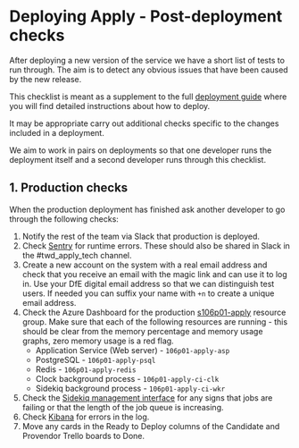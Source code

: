 # Deploying Apply - Post-deployment checks

After deploying a new version of the service we have a short list of
tests to run through. The aim is to detect any obvious issues that have
been caused by the new release.

This checklist is meant as a supplement to the full [deployment guide](deployment.md)
where you will find detailed instructions about how to deploy.

It may be appropriate carry out additional checks specific to the
changes included in a deployment.

We aim to work in pairs on deployments so that one developer runs the
deployment itself and a second developer runs through this checklist.

## 1. Production checks

When the production deployment has finished ask another developer to go
through the following checks:

1. Notify the rest of the team via Slack that production is deployed.
2. Check
   [Sentry](https://sentry.io/organizations/dfe-bat/issues/?project=1765973)
   for runtime errors. These should also be shared in Slack in the
   #twd_apply_tech channel.
3. Create a new account on the system with a real email address and
   check that you receive an email with the magic link and can use it to
   log in. Use your DfE digital email address so that we can distinguish
   test users.  If needed you can suffix your name with `+n` to create a
   unique email address.
4. Check the Azure Dashboard for the production [s106p01-apply](https://portal.azure.com/#@9c7d9dd3-840c-4b3f-818e-552865082e16/dashboard/arm/subscriptions/67722207-6a10-4c7d-b4bc-c72caa76ef12/resourcegroups/s106p01-apply/providers/microsoft.portal/dashboards/s106p01-apply-dashboard) resource
   group. Make sure that each of the following resources are running -
   this should be clear from the memory percentage and memory usage
   graphs, zero memory usage is a red flag.
     - Application Service (Web server) - `106p01-apply-asp`
     - PostgreSQL - `106p01-apply-psql`
     - Redis - `106p01-apply-redis`
     - Clock background process - `106p01-apply-ci-clk`
     - Sidekiq background process - `106p01-apply-ci-wkr`
5. Check the [Sidekiq management
   interface](https://www.apply-for-teacher-training.education.gov.uk/support/sidekiq)
   for any signs that jobs are failing or that the length of the job
   queue is increasing.
6. Check [Kibana](https://kibana.logit.io/app/kibana#/discover?_g=(refreshInterval:(pause:!t,value:0),time:(from:now-10m,to:now))&_a=(columns:!(status,hosting_environment),index:'8ac115c0-aac1-11e8-88ea-0383c11b333a',interval:auto,query:(language:kuery,query:''),sort:!('@timestamp',desc))) for errors in the log.
7. Move any cards in the Ready to Deploy columns of the Candidate and
   Provendor Trello boards to Done.

